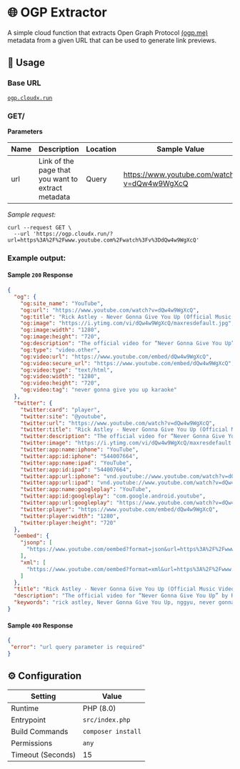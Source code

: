 #  🌐 OGP Extractor

A simple cloud function that extracts Open Graph Protocol [(ogp.me)](https://ogp.me) metadata from a given URL that can be used to generate link previews.

## 🧰  Usage

### Base URL
[```ogp.cloudx.run```](https://ogp.cloudx.run/)

### GET/

**Parameters**

| Name | Description                                        | Location | Sample Value                                |
|------|----------------------------------------------------|----------|---------------------------------------------|
| url  | Link of the page that you want to extract metadata | Query    | https://www.youtube.com/watch?v=dQw4w9WgXcQ |


_Sample request:_

```curl
curl --request GET \
  --url 'https://ogp.cloudx.run/?url=https%3A%2F%2Fwww.youtube.com%2Fwatch%3Fv%3DdQw4w9WgXcQ'
```

### Example output:

#### Sample `200` Response


```json
{
  "og": {
    "og:site_name": "YouTube",
    "og:url": "https://www.youtube.com/watch?v=dQw4w9WgXcQ",
    "og:title": "Rick Astley - Never Gonna Give You Up (Official Music Video)",
    "og:image": "https://i.ytimg.com/vi/dQw4w9WgXcQ/maxresdefault.jpg",
    "og:image:width": "1280",
    "og:image:height": "720",
    "og:description": "The official video for “Never Gonna Give You Up” by Rick Astley. The new album 'Are We There Yet?' is out now: Download here: https://RickAstley.lnk.to/AreWe...",
    "og:type": "video.other",
    "og:video:url": "https://www.youtube.com/embed/dQw4w9WgXcQ",
    "og:video:secure_url": "https://www.youtube.com/embed/dQw4w9WgXcQ",
    "og:video:type": "text/html",
    "og:video:width": "1280",
    "og:video:height": "720",
    "og:video:tag": "never gonna give you up karaoke"
  },
  "twitter": {
    "twitter:card": "player",
    "twitter:site": "@youtube",
    "twitter:url": "https://www.youtube.com/watch?v=dQw4w9WgXcQ",
    "twitter:title": "Rick Astley - Never Gonna Give You Up (Official Music Video)",
    "twitter:description": "The official video for “Never Gonna Give You Up” by Rick Astley. The new album 'Are We There Yet?' is out now: Download here: https://RickAstley.lnk.to/AreWe...",
    "twitter:image": "https://i.ytimg.com/vi/dQw4w9WgXcQ/maxresdefault.jpg",
    "twitter:app:name:iphone": "YouTube",
    "twitter:app:id:iphone": "544007664",
    "twitter:app:name:ipad": "YouTube",
    "twitter:app:id:ipad": "544007664",
    "twitter:app:url:iphone": "vnd.youtube://www.youtube.com/watch?v=dQw4w9WgXcQ&feature=applinks",
    "twitter:app:url:ipad": "vnd.youtube://www.youtube.com/watch?v=dQw4w9WgXcQ&feature=applinks",
    "twitter:app:name:googleplay": "YouTube",
    "twitter:app:id:googleplay": "com.google.android.youtube",
    "twitter:app:url:googleplay": "https://www.youtube.com/watch?v=dQw4w9WgXcQ",
    "twitter:player": "https://www.youtube.com/embed/dQw4w9WgXcQ",
    "twitter:player:width": "1280",
    "twitter:player:height": "720"
  },
  "oembed": {
    "jsonp": [
      "https://www.youtube.com/oembed?format=json&url=https%3A%2F%2Fwww.youtube.com%2Fwatch%3Fv%3DdQw4w9WgXcQ"
    ],
    "xml": [
      "https://www.youtube.com/oembed?format=xml&url=https%3A%2F%2Fwww.youtube.com%2Fwatch%3Fv%3DdQw4w9WgXcQ"
    ]
  },
  "title": "Rick Astley - Never Gonna Give You Up (Official Music Video) - YouTube",
  "description": "The official video for “Never Gonna Give You Up” by Rick Astley. The new album 'Are We There Yet?' is out now: Download here: https://RickAstley.lnk.to/AreWe...",
  "keywords": "rick astley, Never Gonna Give You Up, nggyu, never gonna give you up lyrics, rick rolled, Rick Roll, rick astley official, rickrolled, Fortnite song, Fortnite event, Fortnite dance, fortnite never gonna give you up, rick roll, rickrolling, rick rolling, never gonna give you up, 80s music, rick astley new, animated video, rickroll, meme songs, never gonna give u up lyrics, Rick Astley 2022, never gonna let you down, animated, rick rolls 2022, never gonna give you up karaoke"
}
```

#### Sample `400` Response

```json
{
 "error": "url query parameter is required"
}
```

## ⚙️ Configuration

| Setting           | Value              |
| ----------------- | ------------------ |
| Runtime           | PHP (8.0)          |
| Entrypoint        | `src/index.php`    |
| Build Commands    | `composer install` |
| Permissions       | `any`              |
| Timeout (Seconds) | 15                 |


